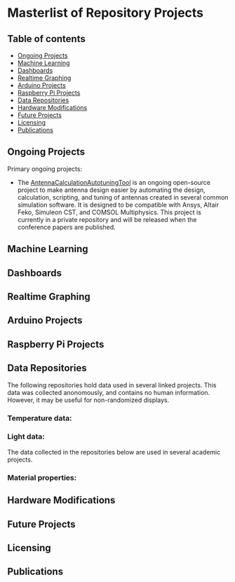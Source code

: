 # Masterlist of Repository Projects

## Table of contents
* [Ongoing Projects](#Ongoing-Projects)
* [Machine Learning](#Machine-Learning)
* [Dashboards](#Dashboards)
* [Realtime Graphing](#Realtime-Graphing)
* [Arduino Projects](#Arduino-Projects)
* [Raspberry Pi Projects](#Raspberry-Pi-Projects)
* [Data Repositories](#Data-Repositories)
* [Hardware Modifications](#Hardware-Modifications)
* [Future Projects](#Future-Projects)
* [Licensing](#Licensing)
* [Publications](#Publications)


## Ongoing Projects
Primary ongoing projects:

* The [AntennaCalculationAutotuningTool](https://github.com/LC-Linkous/AntennaCalculationAutotuningTool "AntennaCAT") is an ongoing open-source project to make antenna design easier by automating the design, calculation, scripting, and tuning of antennas created in several common simulation software. It is designed to be compatible with Ansys, Altair Feko, Simuleon CST, and COMSOL Multiphysics. This project is currently in a private repository and will be released when the conference papers are published.



## Machine Learning


## Dashboards


## Realtime Graphing


## Arduino Projects


## Raspberry Pi Projects


## Data Repositories
The following repositories hold data used in several linked projects. This data was collected anonomously, and contains no human information. However, it may be useful for non-randomized displays.

### Temperature data:


### Light data:


The data collected in the repositories below are used in several academic projects.

### Material properties:



## Hardware Modifications


## Future Projects


## Licensing


## Publications





